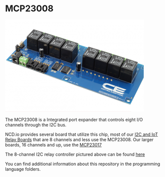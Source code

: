# MCP23008

[![MCP23008](MCP23008.png)](https://store.ncd.io/product/8-channel-general-purpose-spdt-relay-controller-with-i2c-interface/)

The MCP23008 is a Integrated port expander that controls eight I/O channels through the I2C bus.

NCD.io provides several board that utilize this chip, most of our [I2C and IoT Relay Boards](https://store.ncd.io/?fwp_main_facet=iot-devices&fwp_product_type=relay-controllers) that are 8 channels and less use the MCP23008. Our larger boards, 16 channels and up, use the [MCP23017](https://github.com/ncd-io/MCP23017)

The 8-channel I2C relay controller pictured above can be found [here](https://store.ncd.io/product/8-channel-general-purpose-spdt-relay-controller-with-i2c-interface/)

You can find additional information about this repository in the programming language folders.
